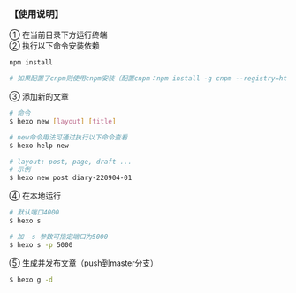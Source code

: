 ### 【使用说明】
① 在当前目录下方运行终端  
② 执行以下命令安装依赖  
``` bash
npm install

# 如果配置了cnpm则使用cnpm安装（配置cnpm：npm install -g cnpm --registry=https://registry.npm.taobao.org）
```
③ 添加新的文章  
``` bash
# 命令
$ hexo new [layout] [title]

# new命令用法可通过执行以下命令查看
$ hexo help new

# layout: post, page, draft ...
# 示例
$ hexo new post diary-220904-01
```
④ 在本地运行
``` bash
# 默认端口4000
$ hexo s

# 加 -s 参数可指定端口为5000
$ hexo s -p 5000
```
⑤ 生成并发布文章（push到master分支）  
``` bash
$ hexo g -d
```